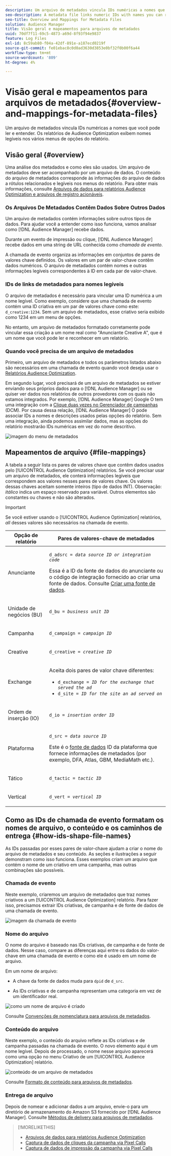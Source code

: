 ```yaml
---
description: Um arquivo de metadados vincula IDs numéricas a nomes que você pode ler e entender. Os relatórios de Audience Optimization exibem nomes legíveis nos vários menus de opções do relatório.
seo-description: A metadata file links numeric IDs with names you can read and understand. The Audience Optimization reports display readable names in the various report options menus.
seo-title: Overview and Mappings for Metadata Files
solution: Audience Manager
title: Visão geral e mapeamentos para arquivos de metadados
uuid: 70df7f11-69c5-4873-a69d-8f93f94e9837
feature: Log Files
exl-id: 8c59ab80-f04a-42df-891e-a187ecd0219f
source-git-commit: fe01ebac8c0d0ad3630d3853e0bf32f0b00f6a44
workflow-type: tm+mt
source-wordcount: '809'
ht-degree: 4%

---
```


# Visão geral e mapeamentos para arquivos de metadados{#overview-and-mappings-for-metadata-files}

Um arquivo de metadados vincula IDs numéricas a nomes que você pode ler e entender. Os relatórios de Audience Optimization exibem nomes legíveis nos vários menus de opções do relatório.

## Visão geral {#overview}

Uma análise dos metadados e como eles são usados. Um arquivo de metadados deve ser acompanhado por um arquivo de dados. O conteúdo do arquivo de metadados corresponde às informações do arquivo de dados a rótulos relacionados e legíveis nos menus do relatório. Para obter mais informações, consulte [Arquivos de dados para relatórios Audience Optimization e arquivos de registro acionáveis](../../../reporting/audience-optimization-reports/metadata-files-intro/datafiles-intro.md).

### Os Arquivos De Metadados Contêm Dados Sobre Outros Dados

Um arquivo de metadados contém informações sobre outros tipos de dados. Para ajudar você a entender como isso funciona, vamos analisar como [!DNL Audience Manager] recebe dados.

Durante um evento de impressão ou clique, [!DNL Audience Manager] recebe dados em uma string de URL conhecida como *chamada de evento*.

A chamada de evento organiza as informações em conjuntos de pares de valores chave definidos. Os valores em um par de valor-chave contêm dados numéricos. O arquivo de metadados contém nomes e outras informações legíveis correspondentes à ID em cada par de valor-chave.

### IDs de links de metadados para nomes legíveis

O arquivo de metadados é necessário para vincular uma ID numérica a um nome legível. Como exemplo, considere que uma chamada de evento contém uma ID criativa em um par de valores chave como este: `d_creative:1234`. Sem um arquivo de metadados, esse criativo seria exibido como 1234 em um menu de opções.

No entanto, um arquivo de metadados formatado corretamente pode vincular essa criação a um nome real como &quot;Anunciante Creative A&quot;, que é um nome que você pode ler e reconhecer em um relatório.

### Quando você precisa de um arquivo de metadados

Primeiro, um arquivo de metadados e todos os parâmetros listados abaixo são necessários em uma chamada de evento quando você deseja usar o [Relatórios Audience Optimization](../../../reporting/audience-optimization-reports/audience-optimization-reports.md).

Em segundo lugar, você precisará de um arquivo de metadados se estiver enviando seus próprios dados para o [!DNL Audience Manager] ou se quiser ver dados nos relatórios de outros provedores com os quais não estamos integrados. Por exemplo, [!DNL Audience Manager] Google O tem uma integração com a [Clique duas vezes no Gerenciador de campanhas](../../../reporting/audience-optimization-reports/aor-advertisers/import-dcm.md) (DCM). Por causa dessa relação, [!DNL Audience Manager] O pode associar IDs a nomes e descrições usados pelas opções do relatório. Sem uma integração, ainda podemos assimilar dados, mas as opções do relatório mostrarão IDs numéricas em vez do nome descritivo.

![imagem do menu de metadados](/help/using/reporting/audience-optimization-reports/metadata-files-intro/assets/metadata_menu.png)

## Mapeamentos de arquivo {#file-mappings}

A tabela a seguir lista os pares de valores chave que contêm dados usados pelo [!UICONTROL Audience Optimization] relatórios. Se você precisar usar um arquivo de metadados, ele conterá informações legíveis que correspondem aos valores nesses pares de valores chave. Os valores dessas chaves aceitam somente inteiros (tipo de dados INT). Observação: *itálico* indica um espaço reservado para variável. Outros elementos são constantes ou chaves e não são alterados.

>[!IMPORTANT]
>
>Se você estiver usando o [!UICONTROL Audience Optimization] relatórios, *all* desses valores são necessários na chamada de evento.

<table id="table_B2C8C493080E449CA71C4EF07D9476BD"> 
 <thead> 
  <tr> 
   <th colname="col1" class="entry"> Opção de relatório </th> 
   <th colname="col2" class="entry"> Pares de valores-chave de metadados </th> 
  </tr> 
 </thead>
 <tbody> 
  <tr> 
   <td colname="col1"> <p>Anunciante </p> </td> 
   <td colname="col2"> <p> <code>d_adsrc = <i>data source ID or integration code</i></code> </p> <p>Essa é a ID da fonte de dados do anunciante ou o código de integração fornecido ao criar uma fonte de dados. Consulte <a href="../../../features/manage-datasources.md#create-data-source"> Criar uma fonte de dados</a>. </p> </td> 
  </tr> 
  <tr> 
   <td colname="col1"> <p>Unidade de negócios (BU) </p> </td> 
   <td colname="col2"> <p> <code>d_bu = <i>business unit ID</i></code> </p> </td> 
  </tr> 
  <tr> 
   <td colname="col1"> <p>Campanha </p> </td> 
   <td colname="col2"> <p> <code>d_campaign = <i>campaign ID</i></code> </p> </td> 
  </tr> 
  <tr> 
   <td colname="col1"> <p>Creative </p> </td> 
   <td colname="col2"> <p> <code>d_creative = <i>creative ID</i></code> </p> </td> 
  </tr> 
  <tr> 
   <td colname="col1"> <p>Exchange </p> </td> 
   <td colname="col2"> <p>Aceita dois pares de valor chave diferentes: </p> 
    <ul id="ul_3B3B751A8A134096B0912E81A0983B9D"> 
     <li id="li_57BAC45A7B274AB695945E174A4D8A35"> <code>d_exchange = <i>ID for the exchange that served the ad</i></code> </li> 
     <li id="li_CCDF00DE59D3451C8EF590DD3E1A806D"> <code>d_site = <i>ID for the site an ad served on</i></code> </li> 
    </ul> </td> 
  </tr> 
  <tr> 
   <td colname="col1"> <p>Ordem de inserção (IO) </p> </td> 
   <td colname="col2"> <p> <code>d_io = <i>insertion order ID</i></code> </p> </td> 
  </tr> 
  <tr> 
   <td colname="col1"> <p>Plataforma </p> </td> 
   <td colname="col2"> <p> <code>d_src = <i>data source ID</i></code> </p> <p>Este é o <a href="../../../features/datasources-list-and-settings.md#data-sources-list-and-settings"> fonte de dados</a> ID da plataforma que fornece informações de metadados (por exemplo, DFA, Atlas, GBM, MediaMath etc.). </p> </td> 
  </tr> 
  <tr> 
   <td colname="col1"> <p>Tático </p> </td> 
   <td colname="col2"> <p> <code>d_tactic = <i>tactic ID</i></code> </p> </td> 
  </tr> 
  <tr> 
   <td colname="col1"> <p>Vertical </p> </td> 
   <td colname="col2"> <p> <code>d_vert = <i>vertical ID</i></code> </p> </td> 
  </tr> 
 </tbody> 
</table>

## Como as IDs de chamada de evento formatam os nomes de arquivo, o conteúdo e os caminhos de entrega {#how-ids-shape-file-names}

As IDs passadas por esses pares de valor-chave ajudam a criar o nome do arquivo de metadados e seu conteúdo. As seções e ilustrações a seguir demonstram como isso funciona. Esses exemplos criam um arquivo que contém o nome de um criativo em uma campanha, mas outras combinações são possíveis.

### Chamada de evento

Neste exemplo, criaremos um arquivo de metadados que traz nomes criativos a um [!UICONTROL Audience Optimization] relatório. Para fazer isso, precisamos extrair IDs criativas, de campanha e de fonte de dados de uma chamada de evento.

![imagem da chamada de evento](/help/using/reporting/audience-optimization-reports/metadata-files-intro/assets/metadata_file_event.png)

### Nome do arquivo

O nome do arquivo é baseado nas IDs criativas, de campanha e de fonte de dados. Nesse caso, compare as diferenças aqui entre os dados do valor-chave em uma chamada de evento e como ele é usado em um nome de arquivo.

Em um nome de arquivo:

* A chave da fonte de dados muda para `dpid` de `d_src`.

* As IDs criativas e de campanha representam uma categoria em vez de um identificador real.

![como um nome de arquivo é criado](/help/using/reporting/audience-optimization-reports/metadata-files-intro/assets/metadata_file_name.png)

Consulte [Convenções de nomenclatura para arquivos de metadados](../../../reporting/audience-optimization-reports/metadata-files-intro/metadata-file-names.md).

### Conteúdo do arquivo

Neste exemplo, o conteúdo do arquivo reflete as IDs criativas e de campanha passadas na chamada de evento. O novo elemento aqui é um nome legível. Depois de processado, o nome nesse arquivo aparecerá como uma opção no menu Criativo de um [!UICONTROL Audience Optimization] relatório.

![conteúdo de um arquivo de metadados](/help/using/reporting/audience-optimization-reports/metadata-files-intro/assets/metadata_file_contents.png)

Consulte [Formato de conteúdo para arquivos de metadados](../../../reporting/audience-optimization-reports/metadata-files-intro/metadata-file-contents.md).

### Entrega de arquivo

Depois de nomear e adicionar dados a um arquivo, envie-o para um diretório de armazenamento do Amazon S3 fornecido por [!DNL Audience Manager]. Consulte [Métodos de delivery para arquivos de metadados](../../../reporting/audience-optimization-reports/metadata-files-intro/metadata-delivery-methods.md).

>[!MORELIKETHIS]
>
>* [Arquivos de dados para relatórios Audience Optimization](../../../reporting/audience-optimization-reports/metadata-files-intro/datafiles-intro.md)
>* [Captura de dados de cliques da campanha via Pixel Calls](../../../integration/media-data-integration/click-data-pixels.md)
>* [Captura de dados de impressão da campanha via Pixel Calls](../../../integration/media-data-integration/impression-data-pixels.md)

